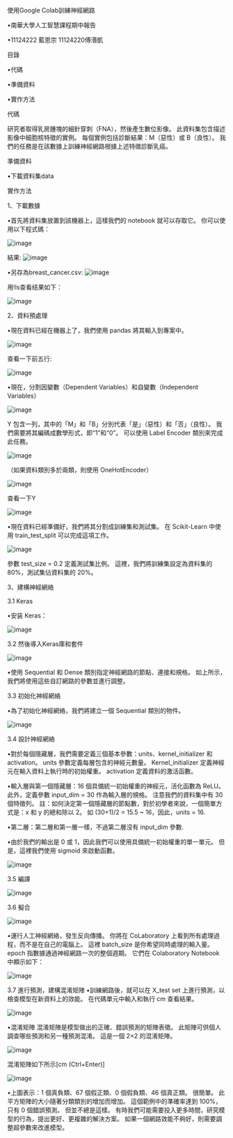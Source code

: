 使用Google Colab訓練神經網路

•南華大學人工智慧課程期中報告

•11124222 藍恩宗 11124220傅湣凱

目錄

•代碼

•準備資料

•實作方法

代碼

研究者取得乳房腫塊的細針穿刺（FNA），然後產生數位影像。 此資料集包含描述影像中細胞核特徵的實例。 
每個實例包括診斷結果：M（惡性）或 B（良性）。 我們的任務是在該數據上訓練神經網路根據上述特徵診斷乳癌。

準備資料

•下載資料集data

實作方法

1、下載數據

•首先將資料集放置到該機器上，這樣我們的 notebook 就可以存取它。 你可以使用以下程式碼：

![image](https://github.com/blue99999/AI-class-report/blob/main/1-1.png)

結果:
![image](https://github.com/blue99999/AI-class-report/blob/main/1-2.png)

•另存為breast_cancer.csv:
![image](https://github.com/blue99999/AI-class-report/blob/main/1-3.png)

用!ls查看结果如下：

![image](https://github.com/blue99999/AI-class-report/blob/main/1-4.png)

2、資料預處理

•現在資料已經在機器上了，我們使用 pandas 將其輸入到專案中。

![image](https://github.com/blue99999/AI-class-report/blob/main/2-1.png)

查看一下前五行:

![image](https://github.com/blue99999/AI-class-report/blob/main/2-2.png)

•現在，分割因變數（Dependent Variables）和自變數（Independent Variables）

![image](https://github.com/blue99999/AI-class-report/blob/main/2-3.png)

Y 包含一列，其中的「M」和「B」分別代表「是」（惡性）和「否」（良性）。
我們需要將其編碼成數學形式，即“1”和“0”。 可以使用 Label Encoder 類別來完成此任務。

![image](https://github.com/blue99999/AI-class-report/blob/main/2-4.png)

（如果資料類別多於兩類，則使用 OneHotEncoder）

![image](https://github.com/blue99999/AI-class-report/blob/main/2-5.png)

查看一下Y

![image](https://github.com/blue99999/AI-class-report/blob/main/2-6.png)

•現在資料已經準備好，我們將其分割成訓練集和測試集。 在 Scikit-Learn 中使用 train_test_split 可以完成這項工作。

![image](https://github.com/blue99999/AI-class-report/blob/main/2-7.png)

參數 test_size = 0.2 定義測試集比例。 這裡，我們將訓練集設定為資料集的 80%，測試集佔資料集的 20%。

3、建構神經網絡

3.1 Keras

•安装 Keras：

![image](https://github.com/blue99999/AI-class-report/blob/main/3-1.png)

3.2 然後導入Keras庫和套件

![image](https://github.com/blue99999/AI-class-report/blob/main/3-2.png)

•使用 Sequential 和 Dense 類別指定神經網路的節點、連接和規格。 如上所示，我們將使用這些自訂網路的參數並進行調整。

3.3 初始化神經網絡

•為了初始化神經網絡，我們將建立一個 Sequential 類別的物件。

![image](https://github.com/blue99999/AI-class-report/blob/main/3-3.png)

3.4 設計神經網絡

•對於每個隱藏層，我們需要定義三個基本參數：units、kernel_initializer 和 activation。 units 參數定義每層包含的神經元數量。 Kernel_initializer 定義神經元在輸入資料上執行時的初始權重。 activation 定義資料的激活函數。

•輸入層與第一個隱藏層：16 個具備統一初始權重的神經元，活化函數為 ReLU。 此外，定義參數 input_dim = 30 作為輸入層的規格。 注意我們的資料集中有 30 個特徵列。 註：如何決定第一個隱藏層的節點數，對於初學者來說，一個簡單方式是：x 和 y 的總和除以 2。 如 (30+1)/2 = 15.5 ~ 16，因此，units = 16.

•第二層：第二層和第一層一樣，不過第二層沒有 input_dim 參數.

•由於我們的輸出是 0 或 1，因此我們可以使用具備統一初始權重的單一單元。 但是，這裡我們使用 sigmoid 來啟動函數。

![image](https://github.com/blue99999/AI-class-report/blob/main/3-4.png)

3.5 編譯

![image](https://github.com/blue99999/AI-class-report/blob/main/3-5.png)

3.6 擬合

![image](https://github.com/blue99999/AI-class-report/blob/main/3-6.png)


•運行人工神經網絡，發生反向傳播。 你將在 CoLaboratory 上看到所有處理過程，而不是在自己的電腦上。
這裡 batch_size 是你希望同時處理的輸入量。 epoch 指數據通過神經網路一次的整個週期。 它們在 Colaboratory Notebook 中顯示如下：

![image](https://github.com/blue99999/AI-class-report/blob/main/3-7.png)


3.7 進行預測，建構混淆矩陣
•訓練網路後，就可以在 X_test set 上進行預測，以檢查模型在新資料上的效能。 在代碼單元中輸入和執行 cm 查看結果。

![image](https://github.com/blue99999/AI-class-report/blob/main/3-8.png)

•混淆矩陣
混淆矩陣是模型做出的正確、錯誤預測的矩陣表徵。 此矩陣可供個人調查哪些預測和另一種預測混淆。 這是一個 2×2 的混淆矩陣。

![image](https://github.com/blue99999/AI-class-report/blob/main/3-9.png)

混淆矩陣如下所示[cm (Ctrl+Enter)]

![image](https://github.com/blue99999/AI-class-report/blob/main/3-10.png)

•上圖表示：1 個真負類、67 個假正類、0 個假負類、46 個真正類。 很簡單。 此平方矩陣的大小隨著分類類別的增加而增加。
這個範例中的準確率達到 100%，只有 0 個錯誤預測。 但並不總是這樣。 有時我們可能需要投入更多時間，研究模型的行為，提出更好、更複雜的解決方案。 如果一個網路效能不夠好，則需要調整超參數來改進模型。







